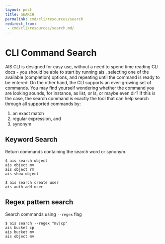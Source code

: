 ```yaml
---
layout: post
title: SEARCH
permalink: cmd/cli/resources/search
redirect_from:
 - cmd/cli/resources/search.md/
---
```


# CLI Command Search

AIS CLI is designed for easy use, without a need to spend time reading CLI docs - you should be able to start by running ais <TAB-TAB>, selecting one of the available (completion) options, and repeating until the command is ready to be entered.
On the other hand, the CLI supports an ever-growing set of commands. You may find yourself wondering whether the command you are looking sounds, for instance, as list, or ls, or maybe even dir?
If this is the case, the search command is exactly the tool that can help search through all supported commands by:
1. an exact match
2. regular expression, and
3. synonym

## Keyword Search

Return commands containing the search word or synonym. 

```command
$ ais search object
ais object mv
ais object rm
ais show object

$ ais search create user
ais auth add user
```

## Regex pattern search

Search commands using `--regex` flag

```command 
$ ais search --regex "mv|cp"
ais bucket cp
ais bucket mv
ais object mv
```
